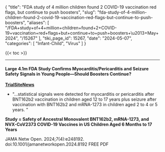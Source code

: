 {
  "title": "FDA study of 4 million children found 2 COVID-19 vaccination red flags, but continue to push boosters",
  "slug": "fda-study-of-4-million-children-found-2-covid-19-vaccination-red-flags-but-continue-to-push-boosters",
  "aliases": [
    "/FDA+study+of+4+million+children+found+2+COVID-19+vaccination+red+flags+but+continue+to+push+boosters+\u2013+May+2024",
    "/15267"
  ],
  "tiki_page_id": 15267,
  "date": "2024-05-07",
  "categories": [
    "Infant-Child",
    "Virus"
  ]
}

{{< toc >}}

---

#### Large 4.1m FDA Study Confirms Myocarditis/Pericarditis and Seizure Safety Signals in Young People—Should Boosters Continue?

 **[TrialSiteNews](https://www.trialsitenews.com/a/large-4.1m-fda-study-confirms-myocarditispericarditis-and-seizure-safety-signals-in-young-peopleshould-boosters-continue-41e92005)** 

* "...statistical signals were detected for myocarditis or pericarditis after BNT162b2 vaccination in children aged 12 to 17 years plus seizure after vaccination with BNT162b2 and mRNA-1273 in children aged 2 to 4 or 5 years. "

 **Study = Safety of Ancestral Monovalent BNT162b2, mRNA-1273, and NVX-CoV2373 COVID-19 Vaccines in US Children Aged 6 Months to 17 Years** 

JAMA Netw Open. 2024;7(4):e248192. doi:10.1001/jamanetworkopen.2024.8192 FREE PDF
